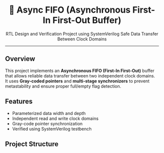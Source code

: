 <h1 align="center">🧠 Async FIFO (Asynchronous First-In First-Out Buffer)</h1>
<p align="center">
RTL Design and Verification Project using SystemVerilog  
Safe Data Transfer Between Clock Domains
</p>

---

## Overview
This project implements an **Asynchronous FIFO (First-In First-Out)** buffer that allows
reliable data transfer between two independent clock domains.  
It uses **Gray-coded pointers** and **multi-stage synchronizers** to prevent metastability
and ensure proper full/empty flag detection.

## Features
- Parameterized data width and depth  
- Independent read and write clock domains  
- Gray-code pointer synchronization  
- Verified using SystemVerilog testbench  

## Project Structure

